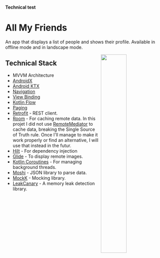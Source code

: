 #### Technical test

All My Friends
=================

An app that displays a list of people and shows their profile.
Available in offline mode and in landscape mode.

<img src="https://github.com/sophicapri/AllMyFriends/blob/dev/screenshots/app_tour.gif" align="right" width="40%">

Technical Stack
--------------
  * MVVM Architecture
  * [AndroidX][1] 
  * [Android KTX][2] 
  * [Navigation][14] 
  * [View Binding][11]
  * [Kotlin Flow][13]
  * [Paging][7]
  * [Retrofit][5] - REST client.
  * [Room][16] - For caching remote data. In this projet I did not use [RemoteMediator][77] to cache data, breaking the Single Source of Truth rule. 
    Once I'll manage to make it work properly or find an alternative, I will use that instead in the futur. 
  * [Hilt][92] - For dependency injection
  * [Glide][32] - To display remote images.
  * [Kotlin Coroutines][91] - For managing background threads.
  * [Moshi][9] - JSON library to parse data.
  * [MockK][20] - Mocking library.
  * [LeakCanary][33] - A memory leak detection library.

[1]: https://developer.android.com/jetpack/androidx
[2]: https://developer.android.com/kotlin/ktx
[13]: https://developer.android.com/kotlin/flow
[11]: https://developer.android.com/topic/libraries/view-binding
[14]: https://developer.android.com/topic/libraries/architecture/navigation/
[16]: https://developer.android.com/topic/libraries/architecture/room
[17]: https://developer.android.com/topic/libraries/architecture/viewmodel
[30]: https://developer.android.com/guide/topics/ui
[34]: https://developer.android.com/guide/components/fragments
[91]: https://kotlinlang.org/docs/reference/coroutines-overview.html
[92]: https://developer.android.com/training/dependency-injection/hilt-android
[5]: https://github.com/square/retrofit
[7]: https://developer.android.com/topic/libraries/architecture/paging/v3-overview
[8]: https://developer.android.com/topic/libraries/architecture/datastore
[9]: https://github.com/square/moshi
[10]: https://github.com/google/gson
[20]: https://github.com/mockk/mockk
[21]: https://github.com/airbnb/lottie-android
[33]: https://square.github.io/leakcanary/
[77]: https://developer.android.com/reference/androidx/paging/RemoteMediator
[32]: https://github.com/bumptech/glide
